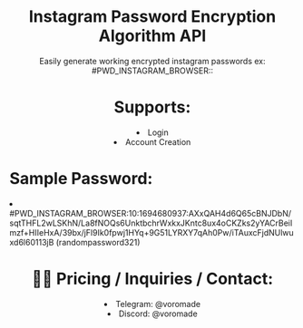 <h1 align="center">Instagram Password Encryption Algorithm API</h1>

<p align="center">
  Easily generate working encrypted instagram passwords ex: #PWD_INSTAGRAM_BROWSER:<enc_version>:<encryption_here>
</p>


<div align="center">
  <h1>Supports:</h1>
  <li>Login</li>
  <li>Account Creation</li>
</div>

<div>
  <h1>Sample Password:</h1>
  <li>#PWD_INSTAGRAM_BROWSER:10:1694680937:AXxQAH4d6Q65cBNJDbN/sqtTHFL2wLSKhN/La8fNOQs6UnktbchrWxkxJKntc8ux4oCKZks2yYACrBeiImzf+HIIeHxA/39bx/jFl9Ik0fpwj1HYq+9G51LYRXY7qAh0Pw/iTAuxcFjdNUlwuxd6l60113jB (randompassword321)
</li>
</div>

<div align="center">
  <h1>👨‍💻 Pricing / Inquiries / Contact:</h1>
  <li>Telegram: @voromade</li>
  <li>Discord: @voromade</li>
</div>
